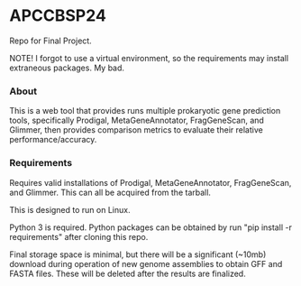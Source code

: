 # APCCBSP24

Repo for Final Project.

NOTE! I forgot to use a virtual environment, so the requirements may install extraneous packages. My bad.

### About

This is a web tool that provides runs multiple prokaryotic gene
prediction tools, specifically Prodigal, MetaGeneAnnotator, FragGeneScan, and
Glimmer, then provides comparison metrics to evaluate their relative
performance/accuracy.

### Requirements

Requires valid installations of Prodigal, MetaGeneAnnotator,
FragGeneScan, and Glimmer. This can all be acquired from the tarball.

This is designed to run on Linux.

Python 3 is required. Python packages can be obtained by run "pip install -r requirements" after cloning this repo.

Final storage space is minimal, but there will be a
significant (~10mb) download during operation of new genome assemblies to
obtain GFF and FASTA files. These will be deleted after the results are
finalized.
